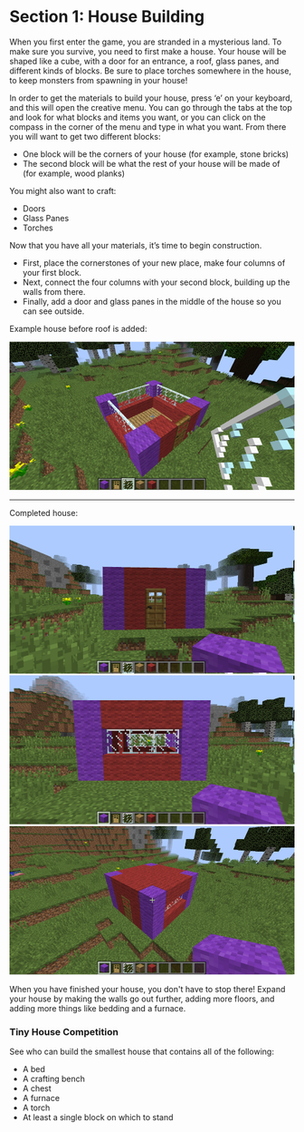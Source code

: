 <!--BREAK-->

# Section 1: House Building

When you first enter the game, you are stranded in a mysterious land. To make sure you survive, you need to first make a house. Your house will be shaped like a cube, with a door for an entrance, a roof, glass panes, and different kinds of blocks. Be sure to place torches somewhere in the house, to keep monsters from spawning in your house!

In order to get the materials to build your house, press ‘e’ on your keyboard, and this will open the creative menu. You can go through the tabs at the top and look for what blocks and items you want, or you can click on the compass in the corner of the menu and type in what you want. From there you will want to get two different blocks:

* One block will be the corners of your house (for example, stone bricks)  
* The second block will be what the rest of your house will be made of (for example, wood planks)

You might also want to craft:

* Doors
* Glass Panes
* Torches
	
Now that you have all your materials, it’s time to begin construction.

* First, place the cornerstones of your new place, make four columns of your first block.
* Next, connect the four columns with your second block, building up the walls from there.
* Finally, add a door and glass panes in the middle of the house so you can see outside.

Example house before roof is added:

<img src="images/no_roof.png" style="width:600px">

********************

Completed house:

<img src="images/front_house.png" style="width:600px">

<img src="images/back_house.png" style="width:600px">

<img src="images/top_house.png" style="width:600px">

When you have finished your house, you don't have to stop there! Expand your house by making the walls go out further, adding more floors, and adding more things like bedding and a furnace.

### Tiny House Competition

See who can build the smallest house that contains all of the following:

* A bed
* A crafting bench
* A chest
* A furnace
* A torch
* At least a single block on which to stand

